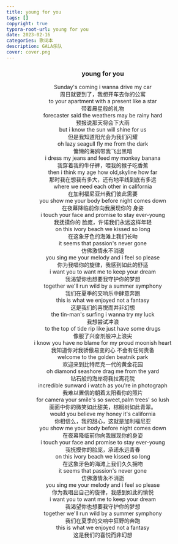 ```yaml
---
title: young for you
tags: []
copyright: true
typora-root-url: young for you
date: 2023-02-16
categories: 歌词本
description: GALA乐队
cover: cover.png
---
```


###  <center> young for you </center>

<center> Sunday's coming i wanna drive my car</center>
<center>周日就要到了，我想开车去你的公寓</center>
<center>to your apartment with a present like a star</center>
<center>带着晨星般的礼物</center>
<center>forecaster said the weathers may be rainy hard</center>
<center>预报说那天将会下大雨</center>
<center>but i know the sun will shine for us</center>
<center>但是我知道阳光会为我们闪耀</center>
<center>oh lazy seagull fly me from the dark</center>
<center>慵懒的海鸥带我飞出黑暗</center>
<center>i dress my jeans and feed my monkey banana</center>
<center>我穿着我的牛仔裤，喂我的猴子吃香蕉</center>
<center>then i think my age how old,skyline how far</center>
<center>那时我在想我有多大，还有地平线到底有多远</center>
<center>where we need each other in california</center>
<center>在加利福尼亚州我们彼此需要</center>
<center>you show me your body before night comes down</center>
<center>在夜幕降临前你向我展现你的 身姿</center>
<center>i touch your face and promise to stay ever-young</center>
<center>我抚摸你的 脸庞，许诺我们永远这样年轻</center>
<center>on this ivory beach we kissed so long</center>
<center>在这象牙色的海滩上我们长吻</center>
<center>it seems that passion's never gone</center>
<center>仿佛激情永不消退</center>
<center>you sing me your melody and i feel so please</center>
<center>你为我唱你的旋律，我感到如此的舒适</center>
<center>i want you to want me to keep your dream</center>
<center>我渴望你也想要我守护你的梦想</center>
<center>together we'll run wild by a summer symphony</center>
<center>我们在夏季的交响乐中肆意奔跑</center>
<center>this is what we enjoyed not a fantasy</center>
<center>这是我们的喜悦而并非幻想</center>
<center>the tin-man's surfing i wanna try my luck</center>
<center>我想尝试冲浪</center>
<center>to the top of tide rip like just have some drugs</center>
<center>像服了兴奋剂般冲上浪尖</center>
<center>i know you have no blame for my proud moonish heart</center>
<center>我知道你对我骄傲易变的心 不会有任何责备</center>
<center>welcome to the golden beatnik park</center>
<center>欢迎来到比特尼克一代的黄金花园</center>
<center>oh diamond seashore drag me from the yard</center>
<center>钻石般的海岸将我拉离花院</center>
<center>incredible sunward i watch as you're in photograph</center>
<center>我难以置信的朝着太阳看你的照片</center>
<center>for camera your smile's so sweet,palm trees' so lush</center>
<center>画面中你的微笑如此甜美，棕榈树如此青翠。</center>
<center>would you believe my honey it's california</center>
<center>你相信么，我的甜心，这就是加利福尼亚</center>
<center>you show me your body before night comes down</center>
<center>在夜幕降临前你向我展现你的身姿</center>
<center>i touch your face and promise to stay ever-young</center>
<center>我抚摸你的脸庞，承诺永远青春</center>
<center>on this ivory beach we kissed so long</center>
<center>在这象牙色的海滩上我们久久拥吻</center>
<center>it seems that passion's never gone</center>
<center>仿佛激情永不消逝</center>
<center>you sing me your melody and i feel so please</center>
<center>你为我唱出自己的旋律，我感到如此的愉悦</center>
<center>i want you to want me to keep your dream</center>
<center>我渴望你也想要我守护你的梦想</center>
<center>together we'll run wild by a summer symphony</center>
<center>我们在夏季的交响中狂野的奔跑</center>
<center>this is what we enjoyed not a fantasy  </center>
<center>这是我们的喜悦而非幻想</center>




